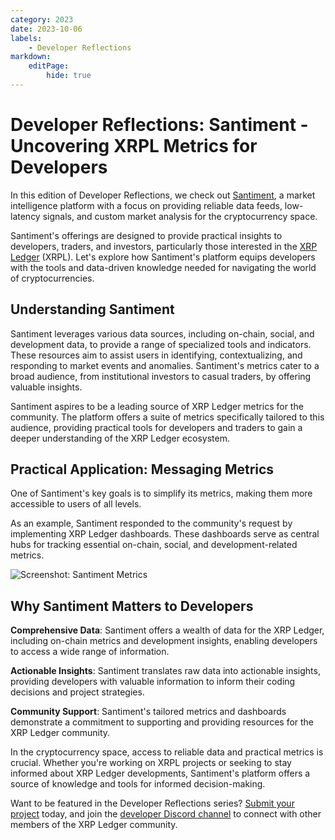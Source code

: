```yaml
---
category: 2023
date: 2023-10-06
labels:
    - Developer Reflections
markdown:
    editPage:
        hide: true
---
```

# Developer Reflections: Santiment - Uncovering XRPL Metrics for Developers

In this edition of Developer Reflections, we check out [Santiment](https://santiment.net/), a market intelligence platform with a focus on providing reliable data feeds, low-latency signals, and custom market analysis for the cryptocurrency space. 

Santiment's offerings are designed to provide practical insights to developers, traders, and investors, particularly those interested in the [XRP Ledger](https://xrpl.org/) (XRPL). Let's explore how Santiment's platform equips developers with the tools and data-driven knowledge needed for navigating the world of cryptocurrencies.

<!-- BREAK -->

## Understanding Santiment

Santiment leverages various data sources, including on-chain, social, and development data, to provide a range of specialized tools and indicators. These resources aim to assist users in identifying, contextualizing, and responding to market events and anomalies. Santiment's metrics cater to a broad audience, from institutional investors to casual traders, by offering valuable insights.

Santiment aspires to be a leading source of XRP Ledger metrics for the community. The platform offers a suite of metrics specifically tailored to this audience, providing practical tools for developers and traders to gain a deeper understanding of the XRP Ledger ecosystem.

## Practical Application: Messaging Metrics

One of Santiment's key goals is to simplify its metrics, making them more accessible to users of all levels.

As an example, Santiment responded to the community's request by implementing XRP Ledger dashboards. These dashboards serve as central hubs for tracking essential on-chain, social, and development-related metrics.

![Screenshot: Santiment Metrics](/blog/img/dev-reflections-santiment-metrics.png)

## Why Santiment Matters to Developers

**Comprehensive Data**: Santiment offers a wealth of data for the XRP Ledger, including on-chain metrics and development insights, enabling developers to access a wide range of information.

**Actionable Insights**: Santiment translates raw data into actionable insights, providing developers with valuable information to inform their coding decisions and project strategies.

**Community Support**: Santiment's tailored metrics and dashboards demonstrate a commitment to supporting and providing resources for the XRP Ledger community.

In the cryptocurrency space, access to reliable data and practical metrics is crucial. Whether you're working on XRPL projects or seeking to stay informed about XRP Ledger developments, Santiment's platform offers a source of knowledge and tools for informed decision-making.

Want to be featured in the Developer Reflections series? [Submit your project](https://xrpl.org/contribute.html#xrpl-blog) today, and join the [developer Discord channel](https://xrpldevs.org/) to connect with other members of the XRP Ledger community.

